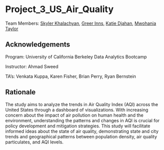 # Project_3_US_Air_Quality
Team Members: [Skyler Khalachyan](https://github.com/SkylerKhalachyan), [Greer Inns](https://github.com/greerinns), [Katie Djahan](https://github.com/katiedjahan), [Mwohania Taylor](https://github.com/nia12taylor)
## Acknowledgements
Program: University of California Berkeley Data Analytics Bootcamp

Instructor: Ahmad Sweed

TA’s: Venkata Kuppa, Karen Fisher, Brian Perry, Ryan Bernstein
## Rationale
The study aims to analyze the trends in Air Quality Index (AQI) across the United States through a dashboard of visualizations. With increasing concern about the impact of air pollution on human health and the environment, understanding the patterns and changes in AQI is crucial for policy development and mitigation strategies. This study will facilitate informed ideas about the state of air quality, demonstrating state and city trends and geographical patterns between population density, air quality particulates, and AQI levels.
